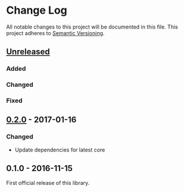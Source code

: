 # Change Log
All notable changes to this project will be documented in this file.
This project adheres to [Semantic Versioning](http://semver.org/).

## [Unreleased]
### Added
### Changed
### Fixed

## [0.2.0] - 2017-01-16
### Changed
- Update dependencies for latest core

## 0.1.0 - 2016-11-15
First official release of this library.

[Unreleased]: https://github.com/dreamfactorysoftware/df-couchbase/compare/0.2.0...HEAD
[0.2.0]: https://github.com/dreamfactorysoftware/df-couchbase/compare/0.1.0...0.2.0
